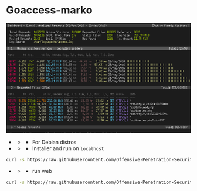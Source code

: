 # Goaccess-marko 
![](https://github.com/Offensive-Penetration-Security/Goaccess-marko/blob/master/wall/goaccess-dashboard.png)

- - - For Debian distros

- - - Installer and run on `localhost`
```bash
curl -s https://raw.githubusercontent.com/Offensive-Penetration-Security/Goaccess-marko/master/marko.sh | bash
```
- - - run web
```bash
curl -s https://raw.githubusercontent.com/Offensive-Penetration-Security/Goaccess-marko/master/starter.sh | bash
```
